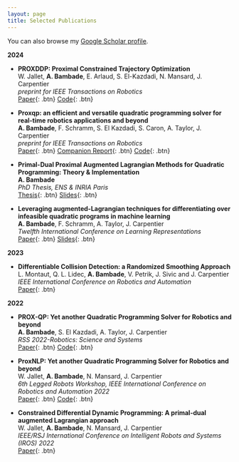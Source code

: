 ```yaml
---
layout: page
title: Selected Publications
---
```


You can also browse my <a href="https://scholar.google.com/citations?hl=fr&user=JfnD2T8AAAAJ" target="_blank">Google Scholar profile</a>.
<br />

**2024**

- **PROXDDP: Proximal Constrained Trajectory Optimization**  
  W. Jallet, **A. Bambade**, E. Arlaud, S. El-Kazdadi, N. Mansard, J. Carpentier <br />
  *preprint for IEEE Transactions on Robotics*<br /> 
  [Paper](https://inria.hal.science/hal-04332348v1/document){: .btn} 
  [Code](https://github.com/Simple-Robotics/aligator){: .btn} 

- **Proxqp: an efficient and versatile quadratic programming solver for real-time robotics applications and beyond**  
  **A. Bambade**, F. Schramm, S. El Kazdadi, S. Caron, A. Taylor, J. Carpentier <br />
  *preprint for IEEE Transactions on Robotics* <br />
  [Paper](https://inria.hal.science/hal-04198663/){: .btn} 
  [Companion Report](https://inria.hal.science/hal-04196897/document){: .btn} 
  [Code](https://github.com/Simple-Robotics/proxsuite){: .btn} 

- **Primal-Dual Proximal Augmented Lagrangian Methods for Quadratic Programming: Theory & Implementation**  
  **A. Bambade**  
  *PhD Thesis, ENS & INRIA Paris*  
  [Thesis](/static/ppt/Thesis_avec_resume_fr_Antoine_Bambade.pdf){: .btn} 
  [Slides](/static/ppt/phd_defense.pdf){: .btn} 

- **Leveraging augmented-Lagrangian techniques for differentiating over infeasible quadratic programs in machine learning**  
  **A. Bambade**, F. Schramm, A. Taylor, J. Carpentier  <br /> 
  *Twelfth International Conference on Learning Representations*  
  [Paper](https://openreview.net/pdf?id=YCPDFfmkFr){: .btn} 
  [Slides](/static/ppt/iclr_2024.pdf){: .btn} 

**2023**

- **Differentiable Collision Detection: a Randomized Smoothing Approach**  
  L. Montaut, Q. L. Lidec, **A. Bambade**, V. Petrik, J. Sivic and J. Carpentier<br />
  *IEEE International Conference on Robotics and Automation*  
  [Paper](https://ieeexplore.ieee.org/abstract/document/10160251){: .btn}

**2022**

- **PROX-QP: Yet another Quadratic Programming Solver for Robotics and beyond**  
  **A. Bambade**, S. El Kazdadi, A. Taylor, J. Carpentier  
  *RSS 2022-Robotics: Science and Systems*<br /> 
  [Paper](https://inria.hal.science/hal-03683733/){: .btn} 
  [Code](https://github.com/Simple-Robotics/proxsuite){: .btn} 

- **ProxNLP: Yet another Quadratic Programming Solver for Robotics and beyond**  
  W. Jallet, **A. Bambade**, N. Mansard, J. Carpentier  <br />
  *6th Legged Robots Workshop, IEEE International Conference on Robotics and Automation 2022*  
  [Paper](https://inria.hal.science/hal-03683733/){: .btn} 
  [Code](https://github.com/Simple-Robotics/proxsuite-nlp){: .btn} 


- **Constrained Differential Dynamic Programming: A primal-dual augmented Lagrangian approach**  
  W. Jallet, **A. Bambade**, N. Mansard, J. Carpentier  <br />
  *IEEE/RSJ International Conference on Intelligent Robots and Systems (IROS) 2022*  
  [Paper](https://ieeexplore.ieee.org/abstract/document/9981586){: .btn} 

<br /> 


